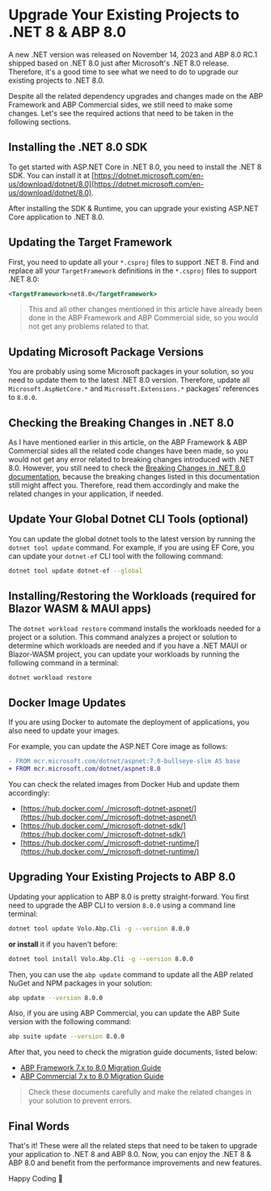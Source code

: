 # Upgrade Your Existing Projects to .NET 8 & ABP 8.0

A new .NET version was released on November 14, 2023 and ABP 8.0 RC.1 shipped based on .NET 8.0 just after Microsoft's .NET 8.0 release. Therefore, it's a good time to see what we need to do to upgrade our existing projects to .NET 8.0. 

Despite all the related dependency upgrades and changes made on the ABP Framework and ABP Commercial sides, we still need to make some changes. Let's see the required actions that need to be taken in the following sections.

## Installing the .NET 8.0 SDK

To get started with ASP.NET Core in .NET 8.0, you need to install the .NET 8 SDK. You can install it at [https://dotnet.microsoft.com/en-us/download/dotnet/8.0](https://dotnet.microsoft.com/en-us/download/dotnet/8.0). 

After installing the SDK & Runtime, you can upgrade your existing ASP.NET Core application to .NET 8.0.

## Updating the Target Framework

First, you need to update all your `*.csproj` files to support .NET 8. Find and replace all your `TargetFramework` definitions in the `*.csproj` files to support .NET 8.0:

```xml
<TargetFramework>net8.0</TargetFramework>
```

> This and all other changes mentioned in this article have already been done in the ABP Framework and ABP Commercial side, so you would not get any problems related to that.

## Updating Microsoft Package Versions

You are probably using some Microsoft packages in your solution, so you need to update them to the latest .NET 8.0 version. Therefore, update all `Microsoft.AspNetCore.*` and `Microsoft.Extensions.*` packages' references to `8.0.0`.

## Checking the Breaking Changes in .NET 8.0

As I have mentioned earlier in this article, on the ABP Framework & ABP Commercial sides all the related code changes have been made, so you would not get any error related to breaking changes introduced with .NET 8.0. However, you still need to check the [Breaking Changes in .NET 8.0 documentation](https://learn.microsoft.com/en-us/dotnet/core/compatibility/8.0), because the breaking changes listed in this documentation still might affect you. Therefore, read them accordingly and make the related changes in your application, if needed.

## Update Your Global Dotnet CLI Tools (optional)

You can update the global dotnet tools to the latest version by running the `dotnet tool update` command. For example, if you are using EF Core, you can update your `dotnet-ef` CLI tool with the following command:

```bash
dotnet tool update dotnet-ef --global
```

## Installing/Restoring the Workloads (required for Blazor WASM & MAUI apps)

The `dotnet workload restore` command installs the workloads needed for a project or a solution. This command analyzes a project or solution to determine which workloads are needed and if you have a .NET MAUI or Blazor-WASM project, you can update your workloads by running the following command in a terminal:

```bash
dotnet workload restore
```

## Docker Image Updates

If you are using Docker to automate the deployment of applications, you also need to update your images. 

For example, you can update the ASP.NET Core image as follows:

```diff
- FROM mcr.microsoft.com/dotnet/aspnet:7.0-bullseye-slim AS base
+ FROM mcr.microsoft.com/dotnet/aspnet:8.0
```

You can check the related images from Docker Hub and update them accordingly:

* [https://hub.docker.com/_/microsoft-dotnet-aspnet/](https://hub.docker.com/_/microsoft-dotnet-aspnet/)
* [https://hub.docker.com/_/microsoft-dotnet-sdk/](https://hub.docker.com/_/microsoft-dotnet-sdk/)
* [https://hub.docker.com/_/microsoft-dotnet-runtime/](https://hub.docker.com/_/microsoft-dotnet-runtime/)

## Upgrading Your Existing Projects to ABP 8.0

Updating your application to ABP 8.0 is pretty straight-forward. You first need to upgrade the ABP CLI to version `8.0.0` using a command line terminal:

````bash
dotnet tool update Volo.Abp.Cli -g --version 8.0.0
````

**or install** it if you haven't before:

````bash
dotnet tool install Volo.Abp.Cli -g --version 8.0.0
````

Then, you can use the `abp update` command to update all the ABP related NuGet and NPM packages in your solution:

```bash
abp update --version 8.0.0
```

Also, if you are using ABP Commercial, you can update the ABP Suite version with the following command:

```bash
abp suite update --version 8.0.0
```

After that, you need to check the migration guide documents, listed below:

* [ABP Framework 7.x to 8.0 Migration Guide](https://docs.abp.io/en/abp/8.0/Migration-Guides/Abp-8_0)
* [ABP Commercial 7.x to 8.0 Migration Guide](https://docs.abp.io/en/commercial/8.0/migration-guides/v8_0)

> Check these documents carefully and make the related changes in your solution to prevent errors.

## Final Words

That's it! These were all the related steps that need to be taken to upgrade your application to .NET 8 and ABP 8.0. Now, you can enjoy the .NET 8 & ABP 8.0 and benefit from the performance improvements and new features.

Happy Coding 🤗
